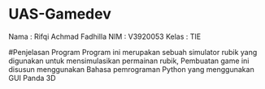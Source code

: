 # UAS-Gamedev
Nama  : Rifqi Achmad Fadhilla
NIM   : V3920053
Kelas : TIE

#Penjelasan Program
Program ini merupakan sebuah simulator rubik yang digunakan untuk mensimulasikan permainan rubik, Pembuatan game ini disusun menggunakan Bahasa pemrograman Python yang menggunakan GUI Panda 3D
